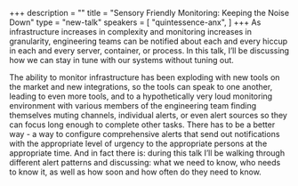 +++
description = ""
title = "Sensory Friendly Monitoring: Keeping the Noise Down"
type = "new-talk"
speakers = [
        "quintessence-anx",
]
+++
As infrastructure increases in complexity and monitoring increases in granularity, engineering teams can be notified about each and every hiccup in each and every server, container, or process. In this talk, I’ll be discussing how we can stay in tune with our systems without tuning out.

The ability to monitor infrastructure has been exploding with new tools on the market and new integrations, so the tools can speak to one another, leading to even more tools, and to a hypothetically very loud monitoring environment with various members of the engineering team finding themselves muting channels, individual alerts, or even alert sources so they can focus long enough to complete other tasks. There has to be a better way - a way to configure comprehensive alerts that send out notifications with the appropriate level of urgency to the appropriate persons at the appropriate time. And in fact there is: during this talk I’ll be walking through different alert patterns and discussing: what we need to know, who needs to know it, as well as how soon and how often do they need to know.